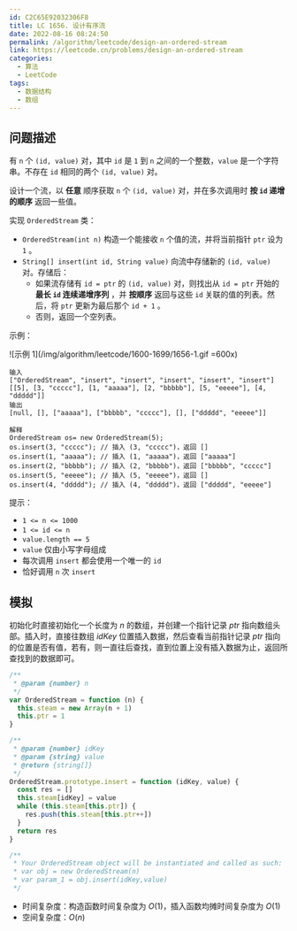 ```yaml
---
id: C2C65E92032306F8
title: LC 1656. 设计有序流
date: 2022-08-16 08:24:50
permalink: /algorithm/leetcode/design-an-ordered-stream
link: https://leetcode.cn/problems/design-an-ordered-stream
categories:
  - 算法
  - LeetCode
tags:
  - 数据结构
  - 数组
---
```


<Level :type='1'/>

## 问题描述

有 `n` 个 `(id, value)` 对，其中 `id` 是 `1` 到 `n` 之间的一个整数，`value` 是一个字符串。不存在 `id` 相同的两个 `(id, value)` 对。

设计一个流，以 **任意** 顺序获取 `n` 个 `(id, value)` 对，并在多次调用时 **按 `id` 递增的顺序** 返回一些值。

实现 `OrderedStream` 类：

- `OrderedStream(int n)` 构造一个能接收 `n` 个值的流，并将当前指针 `ptr` 设为 `1` 。
- `String[] insert(int id, String value)` 向流中存储新的 `(id, value)` 对。存储后：
  - 如果流存储有 `id = ptr` 的 `(id, value)` 对，则找出从 `id = ptr` 开始的 **最长 `id` 连续递增序列** ，并 **按顺序** 返回与这些 `id` 关联的值的列表。然后，将 `ptr` 更新为最后那个 `id + 1` 。
  - 否则，返回一个空列表。

示例：

![示例 1](/img/algorithm/leetcode/1600-1699/1656-1.gif =600x)

```text
输入
["OrderedStream", "insert", "insert", "insert", "insert", "insert"]
[[5], [3, "ccccc"], [1, "aaaaa"], [2, "bbbbb"], [5, "eeeee"], [4, "ddddd"]]
输出
[null, [], ["aaaaa"], ["bbbbb", "ccccc"], [], ["ddddd", "eeeee"]]

解释
OrderedStream os= new OrderedStream(5);
os.insert(3, "ccccc"); // 插入 (3, "ccccc")，返回 []
os.insert(1, "aaaaa"); // 插入 (1, "aaaaa")，返回 ["aaaaa"]
os.insert(2, "bbbbb"); // 插入 (2, "bbbbb")，返回 ["bbbbb", "ccccc"]
os.insert(5, "eeeee"); // 插入 (5, "eeeee")，返回 []
os.insert(4, "ddddd"); // 插入 (4, "ddddd")，返回 ["ddddd", "eeeee"]
```

提示：

- `1 <= n <= 1000`
- `1 <= id <= n`
- `value.length == 5`
- `value` 仅由小写字母组成
- 每次调用 `insert` 都会使用一个唯一的 `id`
- 恰好调用 `n` 次 `insert`

## 模拟

初始化时直接初始化一个长度为 $n$ 的数组，并创建一个指针记录 $ptr$ 指向数组头部。插入时，直接往数组 $idKey$ 位置插入数据，然后查看当前指针记录 $ptr$ 指向的位置是否有值，若有，则一直往后查找，直到位置上没有插入数据为止，返回所查找到的数据即可。

```javascript
/**
 * @param {number} n
 */
var OrderedStream = function (n) {
  this.steam = new Array(n + 1)
  this.ptr = 1
}

/**
 * @param {number} idKey
 * @param {string} value
 * @return {string[]}
 */
OrderedStream.prototype.insert = function (idKey, value) {
  const res = []
  this.steam[idKey] = value
  while (this.steam[this.ptr]) {
    res.push(this.steam[this.ptr++])
  }
  return res
}

/**
 * Your OrderedStream object will be instantiated and called as such:
 * var obj = new OrderedStream(n)
 * var param_1 = obj.insert(idKey,value)
 */
```

- 时间复杂度：构造函数时间复杂度为 $O(1)$，插入函数均摊时间复杂度为 $O(1)$
- 空间复杂度：$O(n)$

